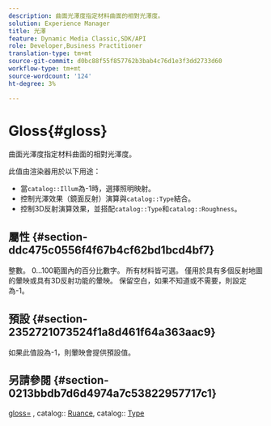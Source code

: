 ```yaml
---
description: 曲面光澤度指定材料曲面的相對光澤度。
solution: Experience Manager
title: 光澤
feature: Dynamic Media Classic,SDK/API
role: Developer,Business Practitioner
translation-type: tm+mt
source-git-commit: d0bc88f55f857762b3bab4c76d1e3f3dd2733d60
workflow-type: tm+mt
source-wordcount: '124'
ht-degree: 3%

---
```



# Gloss{#gloss}

曲面光澤度指定材料曲面的相對光澤度。

此值由渲染器用於以下用途：

* 當`catalog::Illum`為-1時，選擇照明映射。
* 控制光澤效果（鏡面反射）演算與`catalog::Type`結合。
* 控制3D反射演算效果，並搭配`catalog::Type`和`catalog::Roughness`。

## 屬性 {#section-ddc475c0556f4f67b4cf62bd1bcd4bf7}

整數。 0...100範圍內的百分比數字。 所有材料皆可選。 僅用於具有多個反射地圖的暈映或具有3D反射功能的暈映。 保留空白，如果不知道或不需要，則設定為-1。

## 預設 {#section-2352721073524f1a8d461f64a363aac9}

如果此值設為-1，則暈映會提供預設值。

## 另請參閱 {#section-0213bbdb7d6d4974a7c53822957717c1}

[gloss=](../../../../../ir-api/http-protocol/image-rendering-api-ref/c-ir-http-protocol-ref/c-ir-http-protocol-command-reference/r-ir-http-gloss.md#reference-325aef2ee51e4e1584a06047427340ca) , catalog:: [Ruance](../../../../../ir-api/material-cat/image-rendering-api-ref/c-ir-material-catalog/c-ir-material-data-reference/r-ir-roughness.md#reference-79f748ac642745e3b81795a99f61fa99), catalog:: [Type](../../../../../ir-api/material-cat/image-rendering-api-ref/c-ir-material-catalog/c-ir-material-data-reference/r-ir-cat-type.md#reference-9bea147dda9f4e74bc0ec79dcc0d9161)
